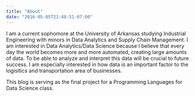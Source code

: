 ```yaml
---
title: "About"
date: "2016-05-05T21:48:51-07:00"
---
```


I am a current sophomore at the University of Arkansas studying Industrial Engineering with minors in Data Analytics and Supply Chain Management. I am interested in Data Analytics/Data Science because I believe that every day the world becomes more and more automated, creating large amounts of data. To be able to analyze and interpret this data will be crucial to future success. I am especially interested in how data is an important factor to the logisitics and transportation area of businesses. 

This blog is serving as the final project for a Programming Languages for Data Science class. 
